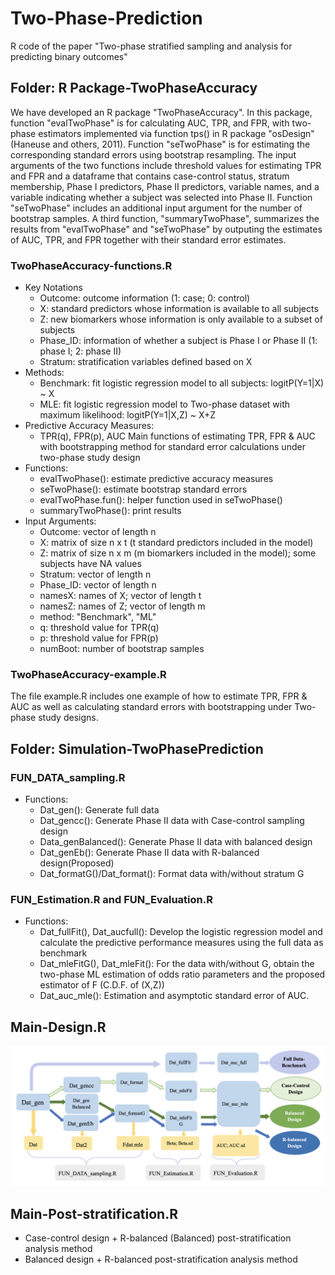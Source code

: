 # Two-Phase-Prediction
R code of the paper "Two-phase stratified sampling and analysis for predicting binary outcomes"

## Folder: R Package-TwoPhaseAccuracy
We have developed an R package "TwoPhaseAccuracy". In this package, function "evalTwoPhase" is for calculating AUC, TPR, and FPR, with two-phase estimators implemented via function tps() in  R package "osDesign" (Haneuse and others, 2011). Function "seTwoPhase" is for estimating the corresponding standard errors using bootstrap resampling. The input arguments of the two functions include threshold values for estimating TPR and FPR and a dataframe that contains case-control status, stratum membership, Phase I predictors, Phase II predictors, variable names, and a variable indicating whether a subject was selected into Phase II. Function "seTwoPhase" includes an additional input argument for the number of bootstrap samples. A third function, "summaryTwoPhase", summarizes the results from "evalTwoPhase" and "seTwoPhase" by outputing the estimates of AUC, TPR, and FPR together with their standard error estimates.

### TwoPhaseAccuracy-functions.R
* Key Notations
  *  Outcome: outcome information (1: case; 0: control)
  *  X: standard predictors whose information is available to all subjects
  *  Z: new biomarkers whose information is only available to a subset of subjects
  *  Phase_ID: information of whether a subject is Phase I or Phase II (1: phase I; 2: phase II)
  *  Stratum: stratification variables defined based on X
* Methods:
  *  Benchmark: fit logistic regression model to all subjects: logitP(Y=1|X) ~ X
  *  MLE: fit logistic regression model to Two-phase dataset with maximum likelihood: logitP(Y=1|X,Z) ~ X+Z
* Predictive Accuracy Measures:
  *  TPR(q), FPR(p), AUC
Main functions of estimating TPR, FPR & AUC with bootstrapping method for standard error calculations under two-phase study design 
* Functions:
  * evalTwoPhase(): estimate predictive accuracy measures
  * seTwoPhase(): estimate bootstrap standard errors
  * evalTwoPhase.fun(): helper function used in seTwoPhase()
  * summaryTwoPhase(): print results
* Input Arguments:
  * Outcome: vector of length n 
  * X: matrix of size n x t (t standard predictors included in the model)
  * Z: matrix of size n x m (m biomarkers included in the model); some subjects have NA values
  * Stratum: vector of length n
  * Phase_ID: vector of length n
  * namesX: names of X; vector of length t
  * namesZ: names of Z; vector of length m
  * method: "Benchmark", "ML"
  * q: threshold value for TPR(q)
  * p: threshold value for FPR(p)
  * numBoot: number of bootstrap samples

### TwoPhaseAccuracy-example.R
The file example.R includes one example of how to estimate TPR, FPR & AUC as well as calculating standard errors with bootstrapping under Two-phase study designs.

## Folder: Simulation-TwoPhasePrediction

### FUN_DATA_sampling.R
* Functions:
  * Dat_gen(): Generate full data
  * Dat_gencc(): Generate Phase II data with Case-control sampling design
  * Data_genBalanced(): Generate Phase II data with balanced design
  * Dat_genEb(): Generate Phase II data with R-balanced design(Proposed)
  * Dat_formatG()/Dat_format(): Format data with/without stratum G
 
### FUN_Estimation.R and FUN_Evaluation.R
* Functions:
  * Dat_fullFit(), Dat_aucfull(): Develop the logistic regression model and calculate the predictive performance measures using the full data as benchmark
  * Dat_mleFitG(), Dat_mleFit(): For the data with/without G, obtain the two-phase ML estimation of odds ratio parameters and the proposed estimator of F (C.D.F. of (X,Z))
  * Dat_auc_mle(): Estimation and asymptotic standard error of AUC.

## Main-Design.R
![](TwoPhaseAccuracyReadmeFigure.png "")
## Main-Post-stratification.R

* Case-control design + R-balanced (Balanced) post-stratification analysis method
* Balanced design + R-balanced post-stratification analysis method
